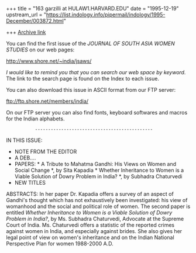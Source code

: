 +++
title = "163 garzilli at HULAW1.HARVARD.EDU"
date = "1995-12-19"
upstream_url = "https://list.indology.info/pipermail/indology/1995-December/003872.html"

+++
[Archive link](https://list.indology.info/pipermail/indology/1995-December/003872.html)

You can find the first issue of the *JOURNAL  OF  SOUTH  ASIA  WOMEN  
STUDIES* on our web pages:

http://www.shore.net/~india/jsaws/

*I would like to remind you that you can search our web space by keyword.*
The link to the search page is found on the Index to each issue.

You can also download this issue in ASCII format from our FTP server:

ftp://ftp.shore.net/members/india/

On our FTP server you can also find fonts, keyboard softwares and macros 
for the Indian alphabets.

               ---------------------------------------------
IN THIS ISSUE:

- NOTE FROM THE EDITOR
- A DEB....
- PAPERS: * A Tribute to Mahatma Gandhi: His Views on
            Women and Social Change *, by Sita Kapadia
          * Whether Inheritance to Women is a Viable
            Solution of Dowry Problem in India? *, by
            Subhadra Chaturvedi
- NEW TITLES

ABSTRACTS:
In her paper Dr. Kapadia offers a survey of an
aspect of Gandhi's thought which has not exhaustively been
investigated: his view of womanhood and the social and political
role of women.
The second paper is entitled *Whether Inheritance to Women is a
Viable Solution of Dowry Problem in India?*, by Ms. Subhadra
Chaturvedi, Advocate at the Supreme Court of India.
Ms. Chaturvedi offers a statistic of the reported crimes against
women in India, and especially against brides. She also gives her legal
point of view on women's inheritance and on the Indian National
Perspective Plan for women 1988-2000 A.D.







